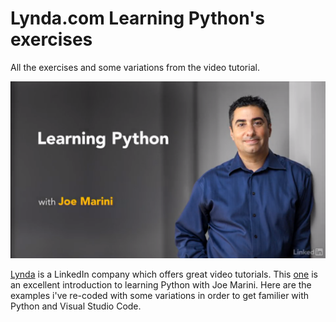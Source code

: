 # Lynda.com Learning Python's exercises
All the exercises and some variations from the video tutorial.

![Lynda](https://github.com/obrunet/Lynda.com---Learning-Python-s-exercises/blob/master/lynda.png)

[Lynda](https://www.lynda.com/) is a LinkedIn company which offers great video tutorials. This [one](https://www.lynda.com/Python-tutorials/Welcome/661773/707215-4.html) is an excellent introduction to learning Python with Joe Marini. Here are the examples i've re-coded with some variations in order to get familier with Python and Visual Studio Code.


